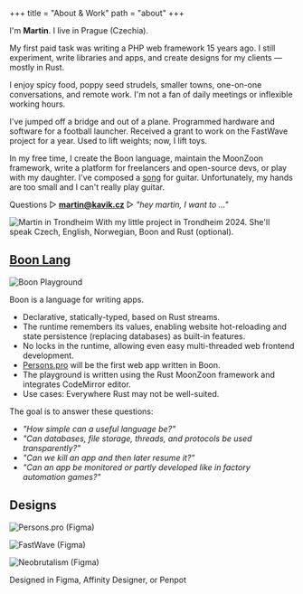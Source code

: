 +++
title = "About & Work"
path = "about"
+++

I'm **Martin**. I live in Prague (Czechia). 

My first paid task was writing a PHP web framework 15 years ago. I still experiment, write libraries and apps, and create designs for my clients — mostly in Rust.

I enjoy spicy food, poppy seed strudels, smaller towns, one-on-one conversations, and remote work. I'm not a fan of daily meetings or inflexible working hours.

I've jumped off a bridge and out of a plane. Programmed hardware and software for a football launcher. Received a grant to work on the FastWave project for a year. Used to lift weights; now, I lift toys. 

In my free time, I create the Boon language, maintain the MoonZoon framework, write a platform for freelancers and open-source devs, or play with my daughter. I've composed a [song](https://www.youtube.com/watch?v=3mNv0QXfPhE) for guitar. Unfortunately, my hands are too small and I can't really play guitar.

Questions ▷ **martin@kavik.cz** ▷ _"hey martin, I want to ..."_

![Martin in Trondheim](/images/martin_trondheim.jpg)
With my little project in Trondheim 2024. She'll speak Czech, English, Norwegian, Boon and Rust (optional).

## [Boon Lang](https://github.com/BoonLang/boon)

![Boon Playground](/images/boon_playground.png)

Boon is a language for writing apps.

- Declarative, statically-typed, based on Rust streams. 
- The runtime remembers its values, enabling website hot-reloading and state persistence (replacing databases) as built-in features.
- No locks in the runtime, allowing even easy multi-threaded web frontend development.
- [Persons.pro](https://persons.pro/) will be the first web app written in Boon.
- The playground is written using the Rust MoonZoon framework and integrates CodeMirror editor.
- Use cases: Everywhere Rust may not be well-suited.

The goal is to answer these questions:
- _"How simple can a useful language be?"_
- _"Can databases, file storage, threads, and protocols be used transparently?"_
- _"Can we kill an app and then later resume it?"_
- _"Can an app be monitored or partly developed like in factory automation games?"_

## Designs

![Persons.pro (Figma)](/images/figma_persons_pro.png)

![FastWave (Figma)](/images/figma_fastwave.png)

![Neobrutalism (Figma)](/images/figma_neobrutalism.png)

Designed in Figma, Affinity Designer, or Penpot
